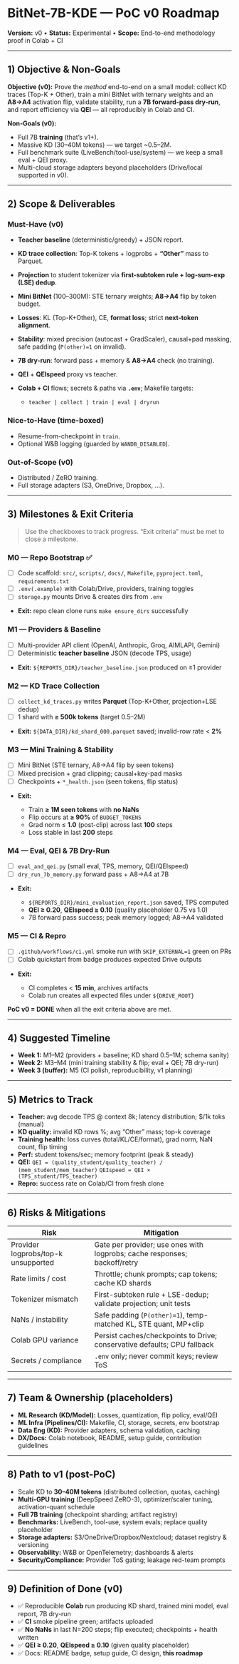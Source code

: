 # BitNet-7B-KDE — PoC v0 Roadmap

**Version:** v0 • **Status:** Experimental • **Scope:** End-to-end methodology proof in Colab + CI

---

## 1) Objective & Non-Goals

**Objective (v0):**
Prove the *method* end-to-end on a small model: collect KD traces (Top-K + Other), train a mini BitNet with ternary weights and an **A8→A4** activation flip, validate stability, run a **7B forward-pass dry-run**, and report efficiency via **QEI** — all reproducibly in Colab and CI.

**Non-Goals (v0):**

* Full 7B **training** (that’s v1+).
* Massive KD (30–40M tokens) — we target \~0.5–2M.
* Full benchmark suite (LiveBench/tool-use/system) — we keep a small eval + QEI proxy.
* Multi-cloud storage adapters beyond placeholders (Drive/local supported in v0).

---

## 2) Scope & Deliverables

### Must-Have (v0)

* **Teacher baseline** (deterministic/greedy) + JSON report.
* **KD trace collection**: Top-K tokens + logprobs + **“Other”** mass to Parquet.
* **Projection** to student tokenizer via **first-subtoken rule + log-sum-exp (LSE) dedup**.
* **Mini BitNet** (100–300M): STE ternary weights; **A8→A4** flip by token budget.
* **Losses**: KL (Top-K+Other), CE, **format loss**; strict **next-token alignment**.
* **Stability**: mixed precision (autocast + GradScaler), causal+pad masking, safe padding (`P(other)=1` on invalid).
* **7B dry-run**: forward pass + memory & **A8→A4** check (no training).
* **QEI** + **QEIspeed** proxy vs teacher.
* **Colab + CI** flows; secrets & paths via **`.env`**; Makefile targets:

  * `teacher | collect | train | eval | dryrun`

### Nice-to-Have (time-boxed)

* Resume-from-checkpoint in `train`.
* Optional W\&B logging (guarded by `WANDB_DISABLED`).

### Out-of-Scope (v0)

* Distributed / ZeRO training.
* Full storage adapters (S3, OneDrive, Dropbox, …).

---

## 3) Milestones & Exit Criteria

> Use the checkboxes to track progress. “Exit criteria” must be met to close a milestone.

### M0 — Repo Bootstrap ✅

* [ ] Code scaffold: `src/`, `scripts/`, `docs/`, `Makefile`, `pyproject.toml`, `requirements.txt`
* [ ] `.env(.example)` with Colab/Drive, providers, training toggles
* [ ] `storage.py` mounts Drive & creates dirs from `.env`
* **Exit:** repo clean clone runs `make ensure_dirs` successfully

### M1 — Providers & Baseline

* [ ] Multi-provider API client (OpenAI, Anthropic, Groq, AIMLAPI, Gemini)
* [ ] Deterministic **teacher baseline** JSON (decode TPS, usage)
* **Exit:** `${REPORTS_DIR}/teacher_baseline.json` produced on ≥1 provider

### M2 — KD Trace Collection

* [ ] `collect_kd_traces.py` writes **Parquet** (Top-K+Other, projection+LSE dedup)
* [ ] 1 shard with **≥ 500k tokens** (target 0.5–2M)
* **Exit:** `${DATA_DIR}/kd_shard_000.parquet` saved; invalid-row rate < **2%**

### M3 — Mini Training & Stability

* [ ] Mini BitNet (STE ternary, A8→A4 flip by seen tokens)
* [ ] Mixed precision + grad clipping; causal+key-pad masks
* [ ] Checkpoints + `*_health.json` (seen tokens, flip status)
* **Exit:**

  * Train **≥ 1M seen tokens** with **no NaNs**
  * Flip occurs at **≥ 90%** of `BUDGET_TOKENS`
  * Grad norm ≤ **1.0** (post-clip) across last **100** steps
  * Loss stable in last **200** steps

### M4 — Eval, QEI & 7B Dry-Run

* [ ] `eval_and_qei.py` (small eval, TPS, memory, QEI/QEIspeed)
* [ ] `dry_run_7b_memory.py` forward pass + A8→A4 at 7B
* **Exit:**

  * `${REPORTS_DIR}/mini_evaluation_report.json` saved, TPS computed
  * **QEI ≥ 0.20**, **QEIspeed ≥ 0.10** (quality placeholder 0.75 vs 1.0)
  * 7B forward pass success; peak memory logged; A8→A4 validated

### M5 — CI & Repro

* [ ] `.github/workflows/ci.yml` smoke run with `SKIP_EXTERNAL=1` green on PRs
* [ ] Colab quickstart from badge produces expected Drive outputs
* **Exit:**

  * CI completes < **15 min**, archives artifacts
  * Colab run creates all expected files under `${DRIVE_ROOT}`

**PoC v0 = DONE** when all the exit criteria above are met.

---

## 4) Suggested Timeline

* **Week 1:** M1–M2 (providers + baseline; KD shard 0.5–1M; schema sanity)
* **Week 2:** M3–M4 (mini training stability & flip; eval + QEI; 7B dry-run)
* **Week 3 (buffer):** M5 (CI polish, reproducibility, v1 planning)

---

## 5) Metrics to Track

* **Teacher:** avg decode TPS @ context 8k; latency distribution; \$/1k toks (manual)
* **KD quality:** invalid KD rows %; avg “Other” mass; top-k coverage
* **Training health:** loss curves (total/KL/CE/format), grad norm, NaN count, flip timing
* **Perf:** student tokens/sec; memory footprint (peak & steady)
* **QEI:**
  `QEI = (quality_student/quality_teacher) / (mem_student/mem_teacher)`
  `QEIspeed = QEI × (TPS_student/TPS_teacher)`
* **Repro:** success rate on Colab/CI from fresh clone

---

## 6) Risks & Mitigations

| Risk                                | Mitigation                                                                |
| ----------------------------------- | ------------------------------------------------------------------------- |
| Provider logprobs/top-k unsupported | Gate per provider; use ones with logprobs; cache responses; backoff/retry |
| Rate limits / cost                  | Throttle; chunk prompts; cap tokens; cache KD shards                      |
| Tokenizer mismatch                  | First-subtoken rule + LSE-dedup; validate projection; unit tests          |
| NaNs / instability                  | Safe padding (`P(other)=1`), temp-matched KL, STE quant, MP+clip          |
| Colab GPU variance                  | Persist caches/checkpoints to Drive; conservative defaults; CPU fallback  |
| Secrets / compliance                | `.env` only; never commit keys; review ToS                                |

---

## 7) Team & Ownership (placeholders)

* **ML Research (KD/Model):** Losses, quantization, flip policy, eval/QEI
* **ML Infra (Pipelines/CI):** Makefile, CI, storage, secrets, env bootstrap
* **Data Eng (KD):** Provider adapters, schema validation, caching
* **DX/Docs:** Colab notebook, README, setup guide, contribution guidelines

---

## 8) Path to v1 (post-PoC)

* Scale KD to **30–40M tokens** (distributed collection, quotas, caching)
* **Multi-GPU training** (DeepSpeed ZeRO-3), optimizer/scaler tuning, activation-quant schedule
* **Full 7B training** (checkpoint sharding; artifact registry)
* **Benchmarks:** LiveBench, tool-use, system evals; replace quality placeholder
* **Storage adapters:** S3/OneDrive/Dropbox/Nextcloud; dataset registry & versioning
* **Observability:** W\&B or OpenTelemetry; dashboards & alerts
* **Security/Compliance:** Provider ToS gating; leakage red-team prompts

---

## 9) Definition of Done (v0)

* ✅ Reproducible **Colab** run producing KD shard, trained mini model, eval report, 7B dry-run
* ✅ **CI** smoke pipeline green; artifacts uploaded
* ✅ **No NaNs** in last N=200 steps; flip executed; checkpoints + health written
* ✅ **QEI ≥ 0.20**, **QEIspeed ≥ 0.10** (given quality placeholder)
* ✅ Docs: README badge, setup guide, CI design, **this roadmap**

